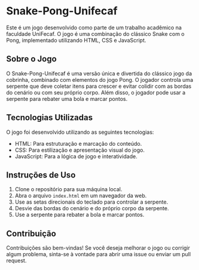# Snake-Pong-Unifecaf

Este é um jogo desenvolvido como parte de um trabalho acadêmico na faculdade UniFecaf. O jogo é uma combinação do clássico Snake com o Pong, implementado utilizando HTML, CSS e JavaScript.

## Sobre o Jogo

O Snake-Pong-Unifecaf é uma versão única e divertida do clássico jogo da cobrinha, combinado com elementos do jogo Pong. O jogador controla uma serpente que deve coletar itens para crescer e evitar colidir com as bordas do cenário ou com seu próprio corpo. Além disso, o jogador pode usar a serpente para rebater uma bola e marcar pontos.

## Tecnologias Utilizadas

O jogo foi desenvolvido utilizando as seguintes tecnologias:

- HTML: Para estruturação e marcação do conteúdo.
- CSS: Para estilização e apresentação visual do jogo.
- JavaScript: Para a lógica de jogo e interatividade.

## Instruções de Uso

1. Clone o repositório para sua máquina local.
2. Abra o arquivo `index.html` em um navegador da web.
3. Use as setas direcionais do teclado para controlar a serpente.
4. Desvie das bordas do cenário e do próprio corpo da serpente.
5. Use a serpente para rebater a bola e marcar pontos.

## Contribuição

Contribuições são bem-vindas! Se você deseja melhorar o jogo ou corrigir algum problema, sinta-se à vontade para abrir uma issue ou enviar um pull request.
